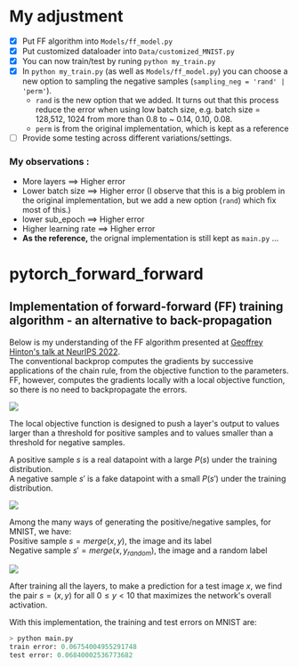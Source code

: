 # My adjustment

- [x] Put FF algorithm into `Models/ff_model.py`
- [x] Put customized dataloader into `Data/customized_MNIST.py`
- [x] You can now train/test by runing `python my_train.py`
- [x] In `python my_train.py` (as well as `Models/ff_model.py`) you can choose a new option to sampling the negative samples (`sampling_neg = 'rand' | 'perm'`). 
    - `rand` is the new option that we added. It turns out that this process reduce the error when using low batch size, e.g. batch size = 128,512, 1024 from more than 0.8 to ~ 0.14, 0.10, 0.08.
    - `perm` is from the original implementation, which is kept as a reference  
- [ ] Provide some testing across different variations/settings. 

### My observations : 

- More layers ==> Higher error 
- Lower batch size ==> Higher error (I observe that this is a big problem in the original implementation, but we add a new option (`rand`) which fix most of this.)
- lower sub_epoch  ==> Higher error 
- Higher learning rate ==> Higher error 
- **As the reference,** the orignal implementation is still kept as `main.py` ... 

# pytorch_forward_forward
Implementation of forward-forward (FF) training algorithm - an alternative to back-propagation
---

Below is my understanding of the FF algorithm presented at [Geoffrey Hinton's talk at NeurIPS 2022](https://www.cs.toronto.edu/~hinton/FFA13.pdf).\
The conventional backprop computes the gradients by successive applications of the chain rule, from the objective function to the parameters. FF, however, computes the gradients locally with a local objective function, so there is no need to backpropagate the errors.

![](./imgs/BP_vs_FF.png)

The local objective function is designed to push a layer's output to values larger than a threshold for positive samples and to values smaller than a threshold for negative samples.

A positive sample $s$ is a real datapoint with a large $P(s)$ under the training distribution.\
A negative sample $s'$ is a fake datapoint with a small $P(s')$ under the training distribution.

![](./imgs/layer.png)

Among the many ways of generating the positive/negative samples, for MNIST, we have:\
Positive sample $s = merge(x, y)$, the image and its label\
Negative sample $s' = merge(x, y_{random})$, the image and a random label

![](./imgs/pos_neg.png)

After training all the layers, to make a prediction for a test image $x$, we find the pair $s = (x, y)$ for all $0 \leq y < 10$ that maximizes the network's overall activation.

With this implementation, the training and test errors on MNIST are:
```python
> python main.py
train error: 0.06754004955291748
test error: 0.06840002536773682
```
